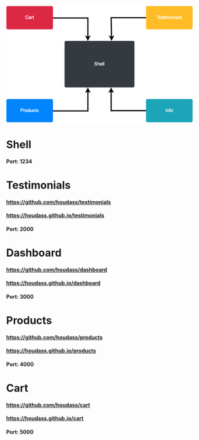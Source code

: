![Module federation](src/assets/mf.png)

# Shell

#### Port: 1234

# Testimonials

#### https://github.com/houdass/testimonials
#### https://houdass.github.io/testimonials
#### Port: 2000

# Dashboard

#### https://github.com/houdass/dashboard
#### https://houdass.github.io/dashboard
#### Port: 3000

# Products

#### https://github.com/houdass/products
#### https://houdass.github.io/products
#### Port: 4000

# Cart

#### https://github.com/houdass/cart
#### https://houdass.github.io/cart
#### Port: 5000
